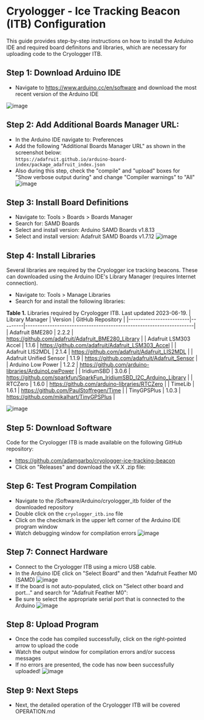# Cryologger - Ice Tracking Beacon (ITB) Configuration
This guide provides step-by-step instructions on how to install the Arduino IDE and required board definitons and libraries, which are necessary for uploading code to the Cryologger ITB.

## Step 1: Download Arduino IDE  
* Navigate to https://www.arduino.cc/en/software and download the most recent version of the Arduino IDE

![image](https://github.com/adamgarbo/cryologger-ice-tracking-beacon/assets/22924092/323c74a1-2ce1-4e39-a8eb-d39ad760a9a6)

## Step 2: Add Additional Boards Manager URL:
* In the Arduino IDE navigate to: Preferences
* Add the following "Additional Boards Manager URL" as shown in the screenshot below:  
```https://adafruit.github.io/arduino-board-index/package_adafruit_index.json```
* Also during this step, check the "compile" and "upload" boxes for "Show verbose output during" and change "Compiler warnings" to "All"
![image](https://github.com/adamgarbo/cryologger-ice-tracking-beacon/assets/22924092/f0db6767-526f-45cb-b0a7-c750295eeb83)

## Step 3: Install Board Definitions
* Navigate to: Tools > Boards > Boards Manager
* Search for: SAMD Boards
* Select and install version: Arduino SAMD Boards v1.8.13 
* Select and install version: Adafruit SAMD Boards v1.7.12
![image](https://github.com/adamgarbo/cryologger-ice-tracking-beacon/assets/22924092/f4d9af80-c4ba-4fab-958b-c35e1e4ac1e3)

## Step 4: Install Libraries
Several libraries are required by the Cryologger ice tracking beacons. These can downloaded using the Arduino IDE's Library Manager (requires Internet connection).

* Navigate to: Tools > Manage Libraries
* Search for and install the following libraries:

**Table 1.** Libraries required by Cryologger ITB. Last updated 2023-06-19.
| Library Manager         | Version | GitHub Repository                                                   |
|-------------------------|---------|---------------------------------------------------------------------|
| Adafruit BME280         | 2.2.2   | https://github.com/adafruit/Adafruit_BME280_Library                 |
| Adafruit LSM303 Accel   | 1.1.6   | https://github.com/adafruit/Adafruit_LSM303_Accel                   |
| Adafruit LIS2MDL        | 2.1.4   | https://github.com/adafruit/Adafruit_LIS2MDL                        |
| Adafruit Unified Sensor | 1.1.9   | https://github.com/adafruit/Adafruit_Sensor                         |
| Arduino Low Power       | 1.2.2   | https://github.com/arduino-libraries/ArduinoLowPower                |
| IridiumSBD              | 3.0.6   | https://github.com/sparkfun/SparkFun_IridiumSBD_I2C_Arduino_Library |
| RTCZero                 | 1.6.0   | https://github.com/arduino-libraries/RTCZero                        |
| TimeLib                 | 1.6.1   | https://github.com/PaulStoffregen/Time                              |
| TinyGPSPlus             | 1.0.3   | https://github.com/mikalhart/TinyGPSPlus                            |

![image](https://github.com/adamgarbo/cryologger-ice-tracking-beacon/assets/22924092/dadb37fe-46c7-48af-ad3d-cbb4061d01a6)

## Step 5: Download Software
Code for the Cryologger ITB is made available on the following GitHub repository:
* https://github.com/adamgarbo/cryologger-ice-tracking-beacon
* Click on "Releases" and download the vX.X .zip file:

## Step 6: Test Program Compilation
* Navigate to the /Software/Arduino/cryologger_itb folder of the downloaded repository
* Double click on the `cryologger_itb.ino` file
* Click on the checkmark in the upper left corner of the Arduino IDE program window
* Watch debugging window for compilation errors
![image](https://github.com/adamgarbo/cryologger-ice-tracking-beacon/assets/22924092/c82fb874-a910-4be7-866c-09b41ea7edb9)

## Step 7: Connect Hardware
* Connect to the Cryologger ITB using a micro USB cable.
* In the Arduino IDE click on "Select Board" and then "Adafruit Feather M0 (SAMD)
![image](https://github.com/adamgarbo/cryologger-ice-tracking-beacon/assets/22924092/0199d2f2-ca16-42ae-bb7f-c8cd82348479)
* If the board is not auto-populated, click on "Select other board and port..." and search for "Adafruit Feather M0":
* Be sure to select the appropriate serial port that is connected to the Arduino
![image](https://github.com/adamgarbo/cryologger-ice-tracking-beacon/assets/22924092/dc0b3bcc-e7c9-4635-941f-46600e63a128)

## Step 8: Upload Program
* Once the code has compiled successfully, click on the right-pointed arrow to upload the code
* Watch the output window for compilation errors and/or success messages
* If no errors are presented, the code has now been successfully uploaded!
![image](https://github.com/adamgarbo/cryologger-ice-tracking-beacon/assets/22924092/9b6e171d-9864-46d8-8cc3-003e7c313a0c)

## Step 9: Next Steps
* Next, the detailed operation of the Cryologger ITB will be covered OPERATION.md
